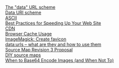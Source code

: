 <a href="http://tools.ietf.org/html/rfc2397
">The "data" URL scheme</a><br>
<a href="https://en.wikipedia.org/wiki/Data_URI_scheme">Data URI scheme</a><br>
<a href="https://en.wikipedia.org/wiki/ASCII">ASCII</a><br>
<a href="https://developer.yahoo.com/performance/rules.html#num_http=">Best Practices for Speeding Up Your Web Site</a><br>
<a href="https://en.wikipedia.org/wiki/Content_delivery_network">CDN</a><br>
<a href="http://yuiblog.com/blog/2007/01/04/performance-research-part-2/">Browser Cache Usage</a><br>
<a href="http://www.imagemagick.org/script/index.php">ImageMagick: Create favicon</a><br>
<a href="http://www.phpied.com/data-urls-what-are-they-and-how-to-use/">data:urls – what are they and how to use them</a><br>
<a href="https://docs.google.com/document/d/1U1RGAehQwRypUTovF1KRlpiOFze0b-_2gc6fAH0KY0k/edit">Source Map Revision 3 Proposal</a><br>
<a href="http://www.phpied.com/diy-source-maps/">DIY source maps</a><br>
<a href="http://davidbcalhoun.com/2011/when-to-base64-encode-images-and-when-not-to/">When to Base64 Encode Images (and When Not To)</a><br>